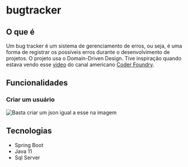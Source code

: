 ﻿# bugtracker

 ## O que é 
 
 
 Um bug tracker é um sistema de gerenciamento de erros, ou seja, é uma forma de registrar os possíveis erros durante o desenvolvimento de projetos. O projeto usa o Domain-Driven Design.
 Tive inspiração quando estava vendo esse [video](https://www.youtube.com/watch?v=oC483DTjRXU) do canal americano [Coder Foundry](https://www.youtube.com/channel/UCTGgxc_jIz2z9mpfInuPHWQ). 

## Funcionalidades 

### Criar um usuário 

![Basta criar um json igual a esse na imagem](bugtracker/blob/main/jsonpost.PNG)

## Tecnologias 

- Spring Boot 
- Java 11
- Sql Server
